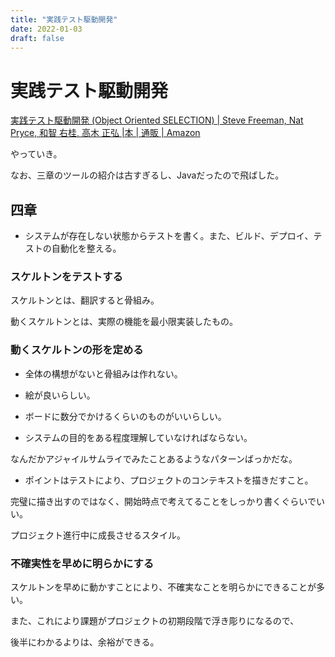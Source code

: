 ```yaml
---
title: "実践テスト駆動開発"
date: 2022-01-03
draft: false
---
```

# 実践テスト駆動開発



[実践テスト駆動開発 (Object Oriented SELECTION) | Steve Freeman, Nat Pryce, 和智 右桂, 高木 正弘 |本 | 通販 | Amazon](https://www.amazon.co.jp/%E5%AE%9F%E8%B7%B5%E3%83%86%E3%82%B9%E3%83%88%E9%A7%86%E5%8B%95%E9%96%8B%E7%99%BA-Object-Oriented-SELECTION-Freeman/dp/4798124583)



やっていき。



なお、三章のツールの紹介は古すぎるし、Javaだったので飛ばした。



## 四章



* システムが存在しない状態からテストを書く。また、ビルド、デプロイ、テストの自動化を整える。



### スケルトンをテストする



スケルトンとは、翻訳すると骨組み。



動くスケルトンとは、実際の機能を最小限実装したもの。



### 動くスケルトンの形を定める



* 全体の構想がないと骨組みは作れない。



* 絵が良いらしい。



* ボードに数分でかけるくらいのものがいいらしい。



* システムの目的をある程度理解していなければならない。



なんだかアジャイルサムライでみたことあるようなパターンばっかだな。



* ポイントはテストにより、プロジェクトのコンテキストを描きだすこと。



完璧に描き出すのではなく、開始時点で考えてることをしっかり書くぐらいでいい。



プロジェクト進行中に成長させるスタイル。



### 不確実性を早めに明らかにする



スケルトンを早めに動かすことにより、不確実なことを明らかにできることが多い。



また、これにより課題がプロジェクトの初期段階で浮き彫りになるので、



後半にわかるよりは、余裕ができる。
